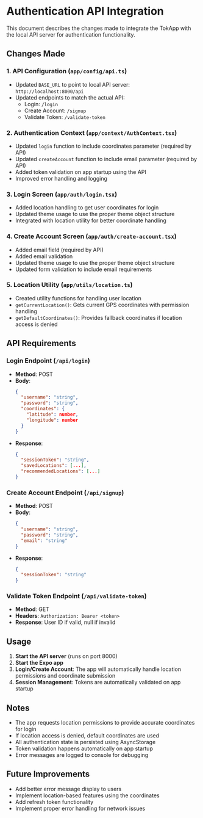 # Authentication API Integration

This document describes the changes made to integrate the TokApp with the local API server for authentication functionality.

## Changes Made

### 1. API Configuration (`app/config/api.ts`)
- Updated `BASE_URL` to point to local API server: `http://localhost:8000/api`
- Updated endpoints to match the actual API:
  - Login: `/login`
  - Create Account: `/signup`
  - Validate Token: `/validate-token`

### 2. Authentication Context (`app/context/AuthContext.tsx`)
- Updated `login` function to include coordinates parameter (required by API)
- Updated `createAccount` function to include email parameter (required by API)
- Added token validation on app startup using the API
- Improved error handling and logging

### 3. Login Screen (`app/auth/login.tsx`)
- Added location handling to get user coordinates for login
- Updated theme usage to use the proper theme object structure
- Integrated with location utility for better coordinate handling

### 4. Create Account Screen (`app/auth/create-account.tsx`)
- Added email field (required by API)
- Added email validation
- Updated theme usage to use the proper theme object structure
- Updated form validation to include email requirements

### 5. Location Utility (`app/utils/location.ts`)
- Created utility functions for handling user location
- `getCurrentLocation()`: Gets current GPS coordinates with permission handling
- `getDefaultCoordinates()`: Provides fallback coordinates if location access is denied

## API Requirements

### Login Endpoint (`/api/login`)
- **Method**: POST
- **Body**: 
  ```json
  {
    "username": "string",
    "password": "string",
    "coordinates": {
      "latitude": number,
      "longitude": number
    }
  }
  ```
- **Response**: 
  ```json
  {
    "sessionToken": "string",
    "savedLocations": [...],
    "recommendedLocations": [...]
  }
  ```

### Create Account Endpoint (`/api/signup`)
- **Method**: POST
- **Body**: 
  ```json
  {
    "username": "string",
    "password": "string",
    "email": "string"
  }
  ```
- **Response**: 
  ```json
  {
    "sessionToken": "string"
  }
  ```

### Validate Token Endpoint (`/api/validate-token`)
- **Method**: GET
- **Headers**: `Authorization: Bearer <token>`
- **Response**: User ID if valid, null if invalid

## Usage

1. **Start the API server** (runs on port 8000)
2. **Start the Expo app**
3. **Login/Create Account**: The app will automatically handle location permissions and coordinate submission
4. **Session Management**: Tokens are automatically validated on app startup

## Notes

- The app requests location permissions to provide accurate coordinates for login
- If location access is denied, default coordinates are used
- All authentication state is persisted using AsyncStorage
- Token validation happens automatically on app startup
- Error messages are logged to console for debugging

## Future Improvements

- Add better error message display to users
- Implement location-based features using the coordinates
- Add refresh token functionality
- Implement proper error handling for network issues
